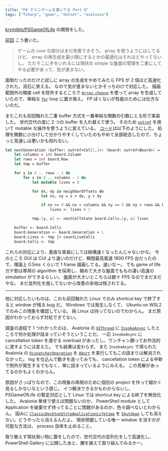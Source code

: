 ```yaml
---
title: "F# でミニゲームを書いてる Part 8"
tags: ["fsharp", "game", "dotnet", "avalonia"]
---
```


[krymtkts/PSGameOfLife](https://github.com/krymtkts/PSGameOfLife) の開発をした。

[前回](/posts/2025-07-13-writing-mini-game-in-fsharp-pt7.html) こう書いた。

> ゲームの core な部分はまだ改善できそう。
> array を使うようにはしてるけど、 array の再生成を最小限にするとかの最適化はそれほどやってないし。
> ただそこに手をいれるには現状の simple な盤面の管理を二重にしてやる必要があって、気が進まない。

面倒だったのだけど試しに array の生成をやめてみたら FPS が 2 倍ほど高速化された。流石に笑える。
なので気が進まないとかそっちのけで対応した。
描画範囲外の隣接 cell を除外するところで [`Array.choose`](https://fsharp.github.io/fsharp-core-docs/reference/fsharp-collections-arraymodule.html#choose) を使って array を生成していたので、単純な [`for`](https://learn.microsoft.com/en-us/dotnet/fsharp/language-reference/loops-for-in-expression) loop に置き換え。
FP ぽくないが性能のためには仕方ないのだ。

またこれも前回触れた二重 buffer 方式を一番単純な関数の引数にとる形で実装した。
世代交代の度に 2 つの buffer を入れ替えて使う。
そのため [`outref`](https://learn.microsoft.com/en-us/dotnet/fsharp/language-reference/byrefs#outref-semantics) を用いて mutable な操作を使うように変えている。
[コード](https://github.com/krymtkts/PSGameOfLife/blob/0140b2104bbb72558f462042134d85dc31ffbd20/src/PSGameOfLife/Core.fs#L49-L70)は以下のようにした。
処理を関数に小分けして分かりやすくしていたのもやめて全部統合したので、ちょっと見通しは悪いかも知れない。

```fsharp
let nextGeneration (buffer: outref<Cell[,]>) (board: outref<Board>) =
    let columns = int board.Column
    let rows = int board.Row
    let tmp = buffer

    for y in 0 .. rows - 1 do
        for x in 0 .. columns - 1 do
            let mutable lives = 0

            for dx, dy in neighborOffsets do
                let nx, ny = x + dx, y + dy

                if nx >= 0 && nx < columns && ny >= 0 && ny < rows && board.Cells.[ny, nx].IsLive then
                    lives <- lives + 1

            tmp.[y, x] <- nextCellState board.Cells.[y, x] lives

    buffer <- board.Cells
    board.Generation <- board.Generation + 1
    board.Lives <- tmp |> countLiveCells
    board.Cells <- tmp
```

これらの対応により、愚直な実装にしては結構速くなったんじゃないかな。
今のところ GUI は CUI より速いのだけど、瞬間最高風速 1800 FPS 台だったので、理論上 0.5ms くらいで 1 frame 描画してる。速いなー。
でも game of life ガチ勢は専用の algorithm を採用し、極めて大きな盤面でももの凄い高速の simulation ができるらしい。
盤面が大きいとこちらは数十 FPS なのでまだまだやな。
まだ並列化を施してないから改善の余地は残されてる。

---

他に対応したいものは、これも前回触れた Linux でのみ shortcut key で終了すると window が残る bug だ。
Windows では発生しなくて、 Ubuntu on WSL2 でのみこの現象を確認している。 純 Linux は持ってないのでわからん。
まだ原因がわかっておらず対処できてない。

調査の過程で 1 つわかったのは、 Avalonia の [`UIThread`](https://api-docs.avaloniaui.net/docs/P_Avalonia_Threading_Dispatcher_UIThread) に [`InvokeAsync`](https://api-docs.avaloniaui.net/docs/M_Avalonia_Threading_Dispatcher_InvokeAsync_2) したところで何か処理が詰まっていそうということだ。
一応 `InvokeAsync` に cancellation token を渡せる overload があったし、ワンチャン願ってお作法的に渡すようには変えた。
でも結果は変わらず。
また `InvokeAsync` で得られた Avalonia の [`DispatcherOperation`](https://api-docs.avaloniaui.net/docs/T_Avalonia_Threading_DispatcherOperation) を [`Abort`](https://api-docs.avaloniaui.net/docs/M_Avalonia_Threading_DispatcherOperation_Abort) を実行してもこの詰まりは解消されなかった。
log を仕込んで動きを追ってみても、 cancellation token による中断で例外が発生するでもなく、単に詰まっているようにみえる。
この見解があってるのかもよくわからん。

原因がさっぱりなので、この現象の再現のために個別の project を作って細かく見るしかないなという感じ。
イつ解決できるかもわからないし、 PSGameOfLife の暫定対応として Linux では shortcut key による終了を無効化した。
Avalonia 単体で使えば問題ないのか、 PowerShell module として Application を破棄せず持ってることに問題があるのか、色々調べないとわからん。
因みに [`ClassicDesktopStyleApplicationLifetime`](https://api-docs.avaloniaui.net/docs/T_Avalonia_Controls_ApplicationLifetimes_ClassicDesktopStyleApplicationLifetime) を [`Shutdown`](https://api-docs.avaloniaui.net/docs/M_Avalonia_Controls_ApplicationLifetimes_ClassicDesktopStyleApplicationLifetime_Shutdown) しても消えない。どうやったら消えるんだよ。
現状把握している唯一 window を消すのが可能な方法は、 process 自体を止めること。

取り敢えず現状臭い物に蓋をしたので、世代交代の並列化をして高速化し、 PowerShell Gallery に公開したあと、腰を据えて取り組んでみるかー。
